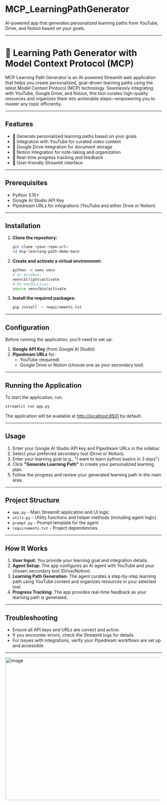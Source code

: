 # MCP_LearningPathGenerator
AI-powered app that generates personalized learning paths from YouTube, Drive, and Notion based on your goals.

---

# 🚀 Learning Path Generator with Model Context Protocol (MCP)

MCP Learning Path Generator is an AI-powered Streamlit web application that helps you create personalized, goal-driven learning paths using the latest Model Context Protocol (MCP) technology. Seamlessly integrating with YouTube, Google Drive, and Notion, this tool curates high-quality resources and organizes them into actionable steps—empowering you to master any topic efficiently.

---

## Features

- 🎯 Generate personalized learning paths based on your goals
- 🎥 Integration with YouTube for curated video content
- 📁 Google Drive integration for document storage
- 📝 Notion integration for note-taking and organization
- 🚀 Real-time progress tracking and feedback
- 🎨 User-friendly Streamlit interface

---

## Prerequisites

- Python 3.10+
- Google AI Studio API Key
- Pipedream URLs for integrations (YouTube and either Drive or Notion)

---

## Installation

1. **Clone the repository:**
   ```bash
   git clone <your-repo-url>
   cd mcp-learning-path-demo-main
   ```

2. **Create and activate a virtual environment:**
   ```bash
   python -m venv venv
   # On Windows:
   venv\Scripts\activate
   # On macOS/Linux:
   source venv/bin/activate
   ```

3. **Install the required packages:**
   ```bash
   pip install -r requirements.txt
   ```

---

## Configuration

Before running the application, you'll need to set up:

1. **Google API Key** (from Google AI Studio)
2. **Pipedream URLs** for:
   - YouTube (required)
   - Google Drive or Notion (choose one as your secondary tool)

---

## Running the Application

To start the application, run:
```bash
streamlit run app.py
```
The application will be available at [http://localhost:8501](http://localhost:8501) by default.

---

## Usage

1. Enter your Google AI Studio API key and Pipedream URLs in the sidebar.
2. Select your preferred secondary tool (Drive or Notion).
3. Enter your learning goal (e.g., "I want to learn python basics in 3 days").
4. Click **"Generate Learning Path"** to create your personalized learning plan.
5. Follow the progress and review your generated learning path in the main area.

---

## Project Structure

- `app.py` - Main Streamlit application and UI logic
- `utils.py` - Utility functions and helper methods (including agent logic)
- `prompt.py` - Prompt template for the agent
- `requirements.txt` - Project dependencies

---

## How It Works

1. **User Input:** You provide your learning goal and integration details.
2. **Agent Setup:** The app configures an AI agent with YouTube and your chosen secondary tool (Drive/Notion).
3. **Learning Path Generation:** The agent curates a step-by-step learning path using YouTube content and organizes resources in your selected tool.
4. **Progress Tracking:** The app provides real-time feedback as your learning path is generated.

---

## Troubleshooting

- Ensure all API keys and URLs are correct and active.
- If you encounter errors, check the Streamlit logs for details.
- For issues with integrations, verify your Pipedream workflows are set up and accessible.

---
<img width="940" height="459" alt="image" src="https://github.com/user-attachments/assets/9674ad31-2e3e-4dcd-bed6-818e5cca505f" />

